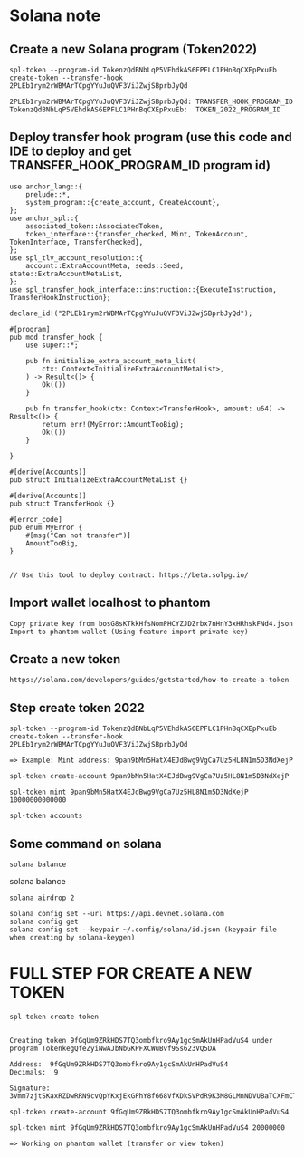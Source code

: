 # Solana note
## Create a new Solana program (Token2022)
```
spl-token --program-id TokenzQdBNbLqP5VEhdkAS6EPFLC1PHnBqCXEpPxuEb create-token --transfer-hook 2PLEb1rym2rWBMArTCpgYYuJuQVF3ViJZwjSBprbJyQd

2PLEb1rym2rWBMArTCpgYYuJuQVF3ViJZwjSBprbJyQd: TRANSFER_HOOK_PROGRAM_ID
TokenzQdBNbLqP5VEhdkAS6EPFLC1PHnBqCXEpPxuEb:  TOKEN_2022_PROGRAM_ID

```

## Deploy transfer hook program (use this code and IDE to deploy and get TRANSFER_HOOK_PROGRAM_ID program id)
```
use anchor_lang::{
    prelude::*,
    system_program::{create_account, CreateAccount},
};
use anchor_spl::{
    associated_token::AssociatedToken,
    token_interface::{transfer_checked, Mint, TokenAccount, TokenInterface, TransferChecked},
};
use spl_tlv_account_resolution::{
    account::ExtraAccountMeta, seeds::Seed, state::ExtraAccountMetaList,
};
use spl_transfer_hook_interface::instruction::{ExecuteInstruction, TransferHookInstruction};

declare_id!("2PLEb1rym2rWBMArTCpgYYuJuQVF3ViJZwjSBprbJyQd");

#[program]
pub mod transfer_hook {
    use super::*;

    pub fn initialize_extra_account_meta_list(
        ctx: Context<InitializeExtraAccountMetaList>,
    ) -> Result<()> {
        Ok(())
    }

    pub fn transfer_hook(ctx: Context<TransferHook>, amount: u64) -> Result<()> {
        return err!(MyError::AmountTooBig);
        Ok(())
    }

}

#[derive(Accounts)]
pub struct InitializeExtraAccountMetaList {}

#[derive(Accounts)]
pub struct TransferHook {}

#[error_code]
pub enum MyError {
    #[msg("Can not transfer")]
    AmountTooBig,
}


// Use this tool to deploy contract: https://beta.solpg.io/
```

## Import wallet localhost to phantom
```
Copy private key from bosG8sKTkkHfsNomPHCYZJDZrbx7nHnY3xHRhskFNd4.json
Import to phantom wallet (Using feature import private key)
``` 

## Create a new token
```
https://solana.com/developers/guides/getstarted/how-to-create-a-token
```

## Step create token 2022
```
spl-token --program-id TokenzQdBNbLqP5VEhdkAS6EPFLC1PHnBqCXEpPxuEb create-token --transfer-hook 2PLEb1rym2rWBMArTCpgYYuJuQVF3ViJZwjSBprbJyQd
```

```
=> Example: Mint address: 9pan9bMn5HatX4EJdBwg9VgCa7Uz5HL8N1m5D3NdXejP
```

```
spl-token create-account 9pan9bMn5HatX4EJdBwg9VgCa7Uz5HL8N1m5D3NdXejP
```

```
spl-token mint 9pan9bMn5HatX4EJdBwg9VgCa7Uz5HL8N1m5D3NdXejP 10000000000000
```

```
spl-token accounts
```

## Some command on solana
```
solana balance
``````
solana balance
``` 
solana airdrop 2
``` 
```
solana config set --url https://api.devnet.solana.com
solana config get
solana config set --keypair ~/.config/solana/id.json (keypair file when creating by solana-keygen)
```


# FULL STEP FOR CREATE A NEW TOKEN

```
spl-token create-token

```

```

Creating token 9fGqUm9ZRkHDS7TQ3ombfkro9Ay1gcSmAkUnHPadVuS4 under program TokenkegQfeZyiNwAJbNbGKPFXCWuBvf9Ss623VQ5DA

Address:  9fGqUm9ZRkHDS7TQ3ombfkro9Ay1gcSmAkUnHPadVuS4
Decimals:  9

Signature: 3Vmm7zjtSKaxRZDwRRN9cvQpYKxjEkGPhY8f668VfXDkSVPdR9K3M8GLMnNDVUBaTCXFmCT7u5hcmNrLuq7rv6vu
```

```
spl-token create-account 9fGqUm9ZRkHDS7TQ3ombfkro9Ay1gcSmAkUnHPadVuS4
```

```
spl-token mint 9fGqUm9ZRkHDS7TQ3ombfkro9Ay1gcSmAkUnHPadVuS4 20000000
```

```
=> Working on phantom wallet (transfer or view token)
```
